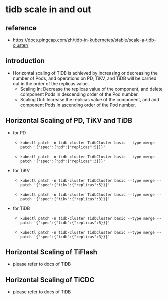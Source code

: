 # tidb scale in and out

## reference

* https://docs.pingcap.com/zh/tidb-in-kubernetes/stable/scale-a-tidb-cluster/

## introduction

* Horizontal scaling of TiDB is achieved by increasing or decreasing the number of Pods, and operations on PD, TiKV, and TiDB will be carried out in the order of the replicas value.
    + Scaling In: Decrease the replicas value of the component, and delete component Pods in descending order of the Pod number.
    + Scaling Out: Increase the replicas value of the component, and add component Pods in ascending order of the Pod number.

## Horizontal Scaling of PD, TiKV and TiDB

* for PD
    + ```shell
      kubectl patch -n tidb-cluster TidbCluster basic --type merge --patch '{"spec":{"pd":{"replicas":5}}}'
      ```
    + ```shell
      kubectl patch -n tidb-cluster TidbCluster basic --type merge --patch '{"spec":{"pd":{"replicas":3}}}'
      ```
* for TiKV
    + ```shell
      kubectl patch -n tidb-cluster TidbCluster basic --type merge --patch '{"spec":{"tikv":{"replicas":5}}}'
      ```
    + ```shell
      kubectl patch -n tidb-cluster TidbCluster basic --type merge --patch '{"spec":{"tikv":{"replicas":3}}}'
      ```
* for TiDB
    + ```shell
      kubectl patch -n tidb-cluster TidbCluster basic --type merge --patch '{"spec":{"tidb":{"replicas":5}}}'
      ```
    + ```shell
      kubectl patch -n tidb-cluster TidbCluster basic --type merge --patch '{"spec":{"tidb":{"replicas":3}}}'
      ```

## Horizontal Scaling of TiFlash

* please refer to docs of TiDB

## Horizontal Scaling of TiCDC

* please refer to docs of TiDB

